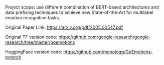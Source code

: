 Project scope: use different combination of BERT-based architectures and data prefixing techniques to achieve new State-of-the-Art for multilabel emotion recognition tasks.


Original Paper Link: https://arxiv.org/pdf/2005.00547.pdf

Original TF version code: https://github.com/google-research/google-research/tree/master/goemotions

HuggingFace version code: https://github.com/monologg/GoEmotions-pytorch
